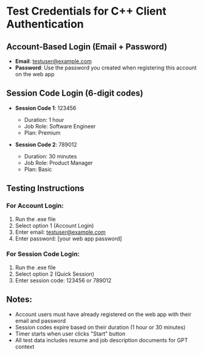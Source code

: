 
# Test Credentials for C++ Client Authentication

## Account-Based Login (Email + Password)
- **Email**: testuser@example.com
- **Password**: Use the password you created when registering this account on the web app

## Session Code Login (6-digit codes)
- **Session Code 1**: 123456
  - Duration: 1 hour
  - Job Role: Software Engineer
  - Plan: Premium

- **Session Code 2**: 789012
  - Duration: 30 minutes  
  - Job Role: Product Manager
  - Plan: Basic

## Testing Instructions

### For Account Login:
1. Run the .exe file
2. Select option 1 (Account Login)
3. Enter email: testuser@example.com
4. Enter password: [your web app password]

### For Session Code Login:
1. Run the .exe file
2. Select option 2 (Quick Session)
3. Enter session code: 123456 or 789012

## Notes:
- Account users must have already registered on the web app with their email and password
- Session codes expire based on their duration (1 hour or 30 minutes)
- Timer starts when user clicks "Start" button
- All test data includes resume and job description documents for GPT context
